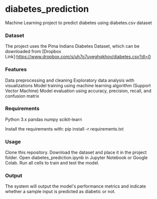 # diabetes_prediction
Machine Learning project to predict diabetes using diabetes.csv dataset

### Dataset
The project uses the Pima Indians Diabetes Dataset, which can be downloaded from [Dropbox Link]:https://www.dropbox.com/s/uh7o7uyeghqkhoy/diabetes.csv?dl=0

### Features
  Data preprocessing and cleaning
  Exploratory data analysis with visualizations
  Model training using machine learning algorithm (Support Vector Machine)
  Model evaluation using accuracy, precision, recall, and confusion matrix

### Requirements
  Python 3.x
  pandas
  numpy
  scikit-learn

  Install the requirements with:
  pip install -r requirements.txt

### Usage
  Clone this repository.
  Download the dataset and place it in the project folder.
  Open diabetes_prediction.ipynb in Jupyter Notebook or Google Colab.
  Run all cells to train and test the model.

### Output
  The system will output the model's performance metrics and indicate whether a sample input is predicted as diabetic or not.
  
